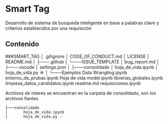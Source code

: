 # Smart Tag

Desarrollo de sistema de busqueda inteligente en base a palabras clave y criterios establecidos por una requisición

## Contenido
###SMART_TAG
│   .gitignore
│   CODE_OF_CONDUCT.md
│   LICENSE
│   README.md
│
├───.github
│   └───ISSUE_TEMPLATE
│           bug_report.md
│
├───.vscode
│       settings.json
│
├───consolidado
│       hoja_de_vida.ipynb
│       hoja_de_vida.py ☆
│
└───Ejemplos
        Data Wrangling.ipynb
        entorno_de_prubas.ipynb
        Hoja de vida model.ipynb
        librerias_globales.ipynb
        limpiesa_datos_candidatos.ipynb
        readme.md
        requisiciones.ipynb


Archivos de interes 
se encuentran en la carpeta de consolidado, son los archivos fianles.

    ├───consolidado
    │       hoja_de_vida.ipynb 
    │       hoja_de_vida.py ☆
 
